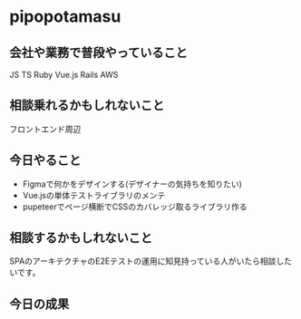 # pipopotamasu

## 会社や業務で普段やっていること
JS
TS
Ruby
Vue.js
Rails
AWS

## 相談乗れるかもしれないこと
フロントエンド周辺

## 今日やること
- Figmaで何かをデザインする(デザイナーの気持ちを知りたい)
- Vue.jsの単体テストライブラリのメンテ
- pupeteerでページ横断でCSSのカバレッジ取るライブラリ作る

## 相談するかもしれないこと
SPAのアーキテクチャのE2Eテストの運用に知見持っている人がいたら相談したいです。

## 今日の成果
